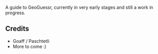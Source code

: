 A guide to GeoGuessr, currently in very early stages and still a work in progress.

## Credits

- Goaff / Paschtetli
- More to come :)
